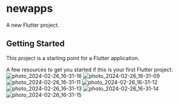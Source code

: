 # newapps

A new Flutter project.

## Getting Started

This project is a starting point for a Flutter application.

A few resources to get you started if this is your first Flutter project:
![photo_2024-02-26_16-31-16](https://github.com/JimmyNeyo/Newsapp/assets/92523046/fe1239ab-de33-4aa6-8af2-6c3100998903)
![photo_2024-02-26_16-31-09](https://github.com/JimmyNeyo/Newsapp/assets/92523046/99fdbbcf-e365-440f-ba0e-9bd642ebb398)
![photo_2024-02-26_16-31-11](https://github.com/JimmyNeyo/Newsapp/assets/92523046/9f01f052-0bb5-435c-865f-d8bbfdfb7b32)
![photo_2024-02-26_16-31-12](https://github.com/JimmyNeyo/Newsapp/assets/92523046/b1c48b2a-4d8f-4311-83f9-f9e4fd9eb8dd)
![photo_2024-02-26_16-31-13](https://github.com/JimmyNeyo/Newsapp/assets/92523046/319ba3b8-be66-4fb8-a282-992030f04a07)
![photo_2024-02-26_16-31-14](https://github.com/JimmyNeyo/Newsapp/assets/92523046/a737afea-bbc7-43db-931b-7406e3885cce)
![photo_2024-02-26_16-31-15](https://github.com/JimmyNeyo/Newsapp/assets/92523046/8c3889e3-0a71-4fc9-b530-01724cf0f6b3)

